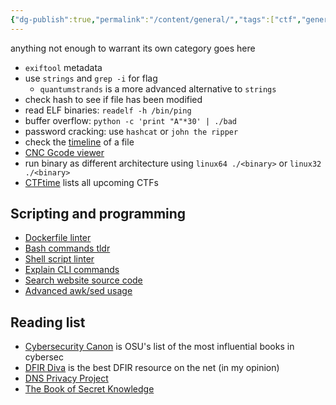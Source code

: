 ```yaml
---
{"dg-publish":true,"permalink":"/content/general/","tags":["ctf","general"],"created":"2024-09-16T18:25:59.303-07:00","updated":"2024-09-16T18:43:31.199-07:00"}
---
```


anything not enough to warrant its own category goes here

- `exiftool` metadata
- use `strings` and `grep -i` for flag
	- `quantumstrands` is a more advanced alternative to `strings`
- check hash to see if file has been modified
- read ELF binaries: `readelf -h /bin/ping`
- buffer overflow: `python -c 'print "A"*30' | ./bad`
- password cracking: use `hashcat` or `john the ripper`
- check the [timeline](https://ctf101.org/forensics/what-is-metadata/) of a file
- [CNC Gcode viewer](https://ncviewer.com/)
- run binary as different architecture using `linux64 ./<binary>` or `linux32 ./<binary>`
- [CTFtime](https://ctftime.org/) lists all upcoming CTFs

## Scripting and programming
- [Dockerfile linter](https://hadolint.github.io/hadolint/)
- [Bash commands tldr](https://tldr.inbrowser.app/)
- [Shell script linter](https://www.shellcheck.net/)
- [Explain CLI commands](https://explainshell.com/)
- [Search website source code](https://publicwww.com/)
- [Advanced awk/sed usage](https://posts.specterops.io/fawk-yeah-advanced-sed-and-awk-usage-parsing-for-pentesters-3-e5727e11a8ad)

## Reading list
- [Cybersecurity Canon](https://icdt.osu.edu/cybercanon/bookreviews) is OSU's list of the most influential books in cybersec
- [DFIR Diva](https://dfirdiva.com/) is the best DFIR resource on the net (in my opinion)
- [DNS Privacy Project](https://dnsprivacy.org/)
- [The Book of Secret Knowledge](https://github.com/trimstray/the-book-of-secret-knowledge?tab=readme-ov-file#manualshowtostutorials-toc)